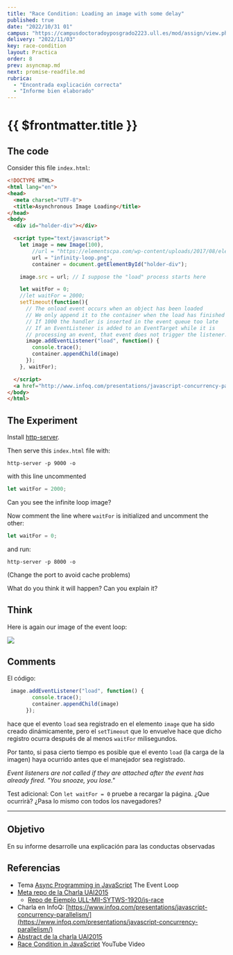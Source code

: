 ```yaml
---
title: "Race Condition: Loading an image with some delay"
published: true
date: "2022/10/31 01"
campus: "https://campusdoctoradoyposgrado2223.ull.es/mod/assign/view.php?id=782" 
delivery: "2022/11/03"
key: race-condition
layout: Practica
order: 8
prev: asyncmap.md
next: promise-readfile.md
rubrica:
  - "Encontrada explicación correcta"
  - "Informe bien elaborado"
---
```


# {{ $frontmatter.title }}


## The code

Consider this file `index.html`: 

```html
<!DOCTYPE HTML>
<html lang="en">
<head>
  <meta charset="UTF-8">
  <title>Asynchronous Image Loading</title>
</head>
<body>
  <div id="holder-div"></div>

  <script type="text/javascript">
    let image = new Image(100),
        //url = "https://elementscpa.com/wp-content/uploads/2017/08/elementscpa-business-infinity-loop-tal-e1504182065499.png", 
        url = "infinity-loop.png", 
        container = document.getElementById("holder-div");

    image.src = url; // I suppose the "load" process starts here

    let waitFor = 0;
    //let waitFor = 2000;
    setTimeout(function(){
      // The onload event occurs when an object has been loaded
      // We only append it to the container when the load has finished
      // If 1000 the handler is inserted in the event queue too late
      // If an EventListener is added to an EventTarget while it is 
      // processing an event, that event does not trigger the listener.
      image.addEventListener("load", function() {
        console.trace();
        container.appendChild(image)
      });
    }, waitFor);

  </script>
  <a href="http://www.infoq.com/presentations/javascript-concurrency-parallelism">Concurrency and Parallel Computing in JavaScript (Recorded at: StrangeLoop) by Stephan Herhut on Mar 05, 2014 </a>
</body>
</html>
```

## The Experiment

Install  [http-server](https://www.npmjs.com/package/http-server).

Then  serve this `index.html` file with:

```
http-server -p 9000 -o
```

with this line uncommented 

```js
let waitFor = 2000;
```

Can you see the infinite loop image?

Now  comment the line where `waitFor` is initialized and uncomment the other:

```js
let waitFor = 0;
```

and run:

```
http-server -p 8000 -o
```

(Change the port to avoid cache problems)

What do you think it will happen? Can you explain it?

## Think

Here is again our image of the event loop:

![](/images/event-loop.png)


## Comments

El código:

```js
 image.addEventListener("load", function() {
        console.trace();
        container.appendChild(image)
      });
```

hace que el evento `load` sea registrado en el elemento `image` que ha sido creado dinámicamente, pero el `setTimeout` que lo envuelve hace que dicho registro ocurra 
después de al menos `waitFor` milisegundos. 

Por tanto, si pasa cierto tiempo es posible que el evento `load` (la carga de la imagen)
haya ocurrido antes que el manejador sea registrado.

*Event listeners are not called if they are attached after the event has already fired. "You snooze, you lose."*

Test adicional: Con `let waitFor = 0` pruebe a recargar la página. ¿Que ocurrirà?
¿Pasa lo mismo con todos los navegadores?

<hr/>

## Objetivo

En su informe desarrolle una explicación para las conductas observadas

## Referencias

* Tema [Async Programming in JavaScript](/temas/async/event-loop) The Event Loop
* [Meta repo de la Charla UAI2015](https://github.com/ULL-MII-SYTWS-1920/uai2015)
  * [Repo de Ejemplo ULL-MII-SYTWS-1920/js-race](https://github.com/ULL-MII-SYTWS-1920/js-race)
* Charla en InfoQ: [https://www.infoq.com/presentations/javascript-concurrency-parallelism/](https://www.infoq.com/presentations/javascript-concurrency-parallelism/)
* [Abstract de la charla UAI2015](uai2015)
* [Race Condition in JavaScript](https://youtu.be/wNwBzgDm0BI) YouTube Video
